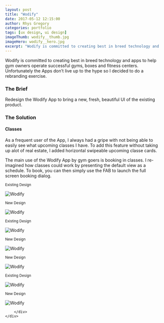 ```yaml
---
layout: post
title: "Wodify"
date: 2017-05-12 12:15:00
author: Rhys Gregory
categories: portfolio
tags: [ux design, ui design]
imageThumb: wodify__thumb.jpg
imageHero: wodify__hero.jpg
excerpt: "Wodify is committed to creating best in breed technology and apps to help gym owners operate successful gyms, boxes and fitness centers"
---
```


<div class="o-wrapper  o-wrapper--narrow  u-pt  u-pb+" markdown="1">
Wodify is committed to creating best in breed technology and apps to help gym owners operate successful gyms, boxes and fitness centers. Unfortunately the Apps don’t live up to the hype so I decided to do a rebranding exercise.

### The Brief
Redesign the Wodify App to bring a new, fresh, beautiful UI of the existing product.

### The Solution

#### Classes

As a frequent user of the App, I always had a gripe with not being able to easily see what upcoming classes I have. To add this feature without taking up alot of real estate, I added horizontal swipeable upcoming classe cards.

The main use of the Wodify App by gym goers is booking in classes. I re-imagined how classes could work by presenting the default view as a schedule. To book, you can then simply use the FAB to launch the full screen booking dialog. 
</div>

<section class="o-band  c-band  u-pb+">
	<div class="o-wrapper  o-wrapper--narrow  u-text-center">
		<div class="o-layout  o-layout--center">
			<div class="o-layout__item  u-1/1  u-1/2-lap-and-up">
				<p><small>Existing Design</small></p>
				<img class="page-portfolio-item-mobile-img  u-mb" src="/img/portfolio/wodify__home-old.png" alt="Wodify">
			</div>
			<div class="o-layout__item  u-1/1  u-1/2-lap-and-up">
				<p><small>New Design</small></p>
				<img class="page-portfolio-item-mobile-img  u-mb" src="/img/portfolio/wodify__home.jpg" alt="Wodify">
			</div>
			<div class="o-layout__item  u-1/1  u-1/3-lap-and-up">
				<p><small>Existing Design</small></p>
				<img class="page-portfolio-item-mobile-img  u-mb" src="/img/portfolio/wodify__book-class-old.png" alt="Wodify">
			</div>
			<div class="o-layout__item  u-1/1  u-1/3-lap-and-up">
				<p><small>New Design</small></p>
				<img class="page-portfolio-item-mobile-img  u-mb" src="/img/portfolio/wodify__classes.jpg" alt="Wodify">
			</div>
			<div class="o-layout__item  u-1/1  u-1/3-lap-and-up">
				<p><small>New Design</small></p>
				<img class="page-portfolio-item-mobile-img  u-mb" src="/img/portfolio/wodify__book-class.jpg" alt="Wodify">
			</div>
			<div class="o-layout__item  u-1/1  u-1/2-lap-and-up">
				<p><small>Existing Design</small></p>
				<img class="page-portfolio-item-mobile-img  u-mb" src="/img/portfolio/wodify__menu-old.png" alt="Wodify">
			</div>
			<div class="o-layout__item  u-1/1  u-1/2-lap-and-up">
				<p><small>New Design</small></p>
				<img class="page-portfolio-item-mobile-img  u-mb" src="/img/portfolio/wodify__menu.jpg" alt="Wodify">
			</div>
			
		</div>
	</div>
</section>